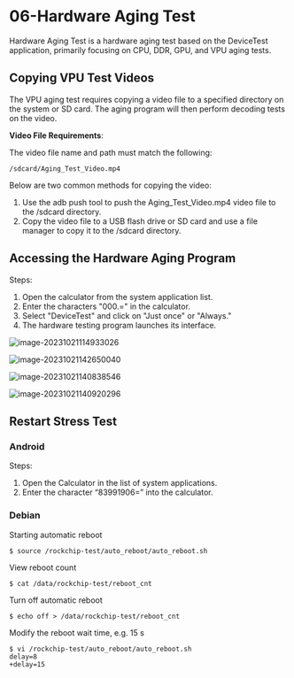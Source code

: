 # 06-Hardware Aging Test

Hardware Aging Test is a hardware aging test based on the DeviceTest application, primarily focusing on CPU, DDR, GPU, and VPU aging tests.



## Copying VPU Test Videos

The VPU aging test requires copying a video file to a specified directory on the system or SD card. The aging program will then perform decoding tests on the video.

**Video File Requirements**:

The video file name and path must match the following:

```
/sdcard/Aging_Test_Video.mp4
```

Below are two common methods for copying the video:

1. Use the adb push tool to push the Aging_Test_Video.mp4 video file to the /sdcard directory.
2. Copy the video file to a USB flash drive or SD card and use a file manager to copy it to the /sdcard directory.



## Accessing the Hardware Aging Program

Steps:

1. Open the calculator from the system application list.
2. Enter the characters "000.=" in the calculator.
3. Select "DeviceTest" and click on "Just once" or "Always."
4. The hardware testing program launches its interface.

![image-20231021114933026](http://tanzhtanzh.oss-cn-shenzhen.aliyuncs.com/img/image-20231021114933026.png)

![image-20231021142650040](http://tanzhtanzh.oss-cn-shenzhen.aliyuncs.com/img/image-20231021142650040.png)

![image-20231021140838546](http://tanzhtanzh.oss-cn-shenzhen.aliyuncs.com/img/image-20231021140838546.png)

![image-20231021140920296](http://tanzhtanzh.oss-cn-shenzhen.aliyuncs.com/img/image-20231021140920296.png)



## Restart Stress Test

### **Android**

Steps:

1. Open the Calculator in the list of system applications.
2. Enter the character “83991906=” into the calculator.



### **Debian**

Starting automatic reboot

```
$ source /rockchip-test/auto_reboot/auto_reboot.sh
```

View reboot count

```
$ cat /data/rockchip-test/reboot_cnt
```

Turn off automatic reboot

```
$ echo off > /data/rockchip-test/reboot_cnt
```

Modify the reboot wait time, e.g. 15 s

```
$ vi /rockchip-test/auto_reboot/auto_reboot.sh
delay=8
+delay=15
```

